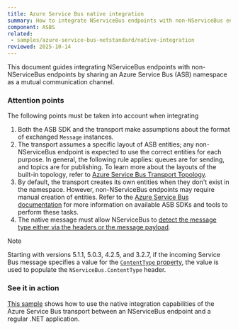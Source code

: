 ```yaml
---
title: Azure Service Bus native integration
summary: How to integrate NServiceBus endpoints with non-NServiceBus endpoints on Azure Service Bus.
component: ASBS
related:
 - samples/azure-service-bus-netstandard/native-integration
reviewed: 2025-10-14
---
```


This document guides integrating NServiceBus endpoints with non-NServiceBus endpoints by sharing an Azure Service Bus (ASB) namespace as a mutual communication channel.

### Attention points

The following points must be taken into account when integrating

1. Both the ASB SDK and the transport make assumptions about the format of exchanged `Message` instances.
1. The transport assumes a specific layout of ASB entities; any non-NServiceBus endpoint is expected to use the correct entities for each purpose. In general, the following rule applies: queues are for sending, and topics are for publishing. To learn more about the layouts of the built-in topology, refer to [Azure Service Bus Transport Topology](/transports/azure-service-bus/topology.md).
1. By default, the transport creates its own entities when they don't exist in the namespace. However, non-NServiceBus endpoints may require manual creation of entities. Refer to the [Azure Service Bus documentation](https://docs.microsoft.com/en-us/azure/service-bus-messaging/) for more information on available ASB SDKs and tools to perform these tasks.
1. The native message must allow NServiceBus to [detect the message type either via the headers or the message payload](/nservicebus/messaging/message-type-detection.md).

> [!NOTE]
> Starting with versions 5.1.1, 5.0.3, 4.2.5, and 3.2.7, if the incoming Service Bus message specifies a value for the [`ContentType` property](https://learn.microsoft.com/en-us/rest/api/servicebus/message-headers-and-properties), the value is used to populate the `NServiceBus.ContentType` header.

### See it in action

[This sample](/samples/azure-service-bus-netstandard/native-integration/) shows how to use the native integration capabilities of the Azure Service Bus transport between an NServiceBus endpoint and a regular .NET application.
